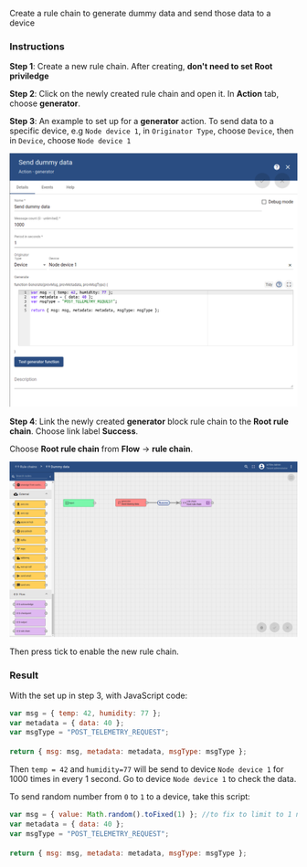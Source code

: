 Create a rule chain to generate dummy data and send those data to a device

### Instructions

**Step 1**: Create a new rule chain. After creating, **don't need to set Root priviledge**

**Step 2**: Click on the newly created rule chain and open it. In **Action** tab, choose **generator**.

**Step 3**: An example to set up for a **generator** action. To send data to a specific device, e.g ``Node device 1``, in ``Originator Type``, choose ``Device``, then in ``Device``, choose ``Node device 1``

![](../../../Environment/Images/rule_chain_action_generator_setup.png)

**Step 4**: Link the newly created **generator** block rule chain to the **Root rule chain**. Choose link label **Success**. 

Choose **Root rule chain** from **Flow** -> **rule chain**.

![](../../../Environment/Images/rule_chain_action_generator.png)

Then press tick to enable the new rule chain.

### Result

With the set up in step 3, with JavaScript code:

```js
var msg = { temp: 42, humidity: 77 };
var metadata = { data: 40 };
var msgType = "POST_TELEMETRY_REQUEST";

return { msg: msg, metadata: metadata, msgType: msgType };
```

Then ``temp = 42`` and ``humidity=77`` will be send to device ``Node device 1`` for 1000 times in every 1 second. Go to device ``Node device 1`` to check the data.

To send random number from ``0`` to ``1`` to a device, take this script:

```js
var msg = { value: Math.random().toFixed(1) }; //to fix to limit to 1 number after ,
var metadata = { data: 40 };
var msgType = "POST_TELEMETRY_REQUEST";

return { msg: msg, metadata: metadata, msgType: msgType };
```